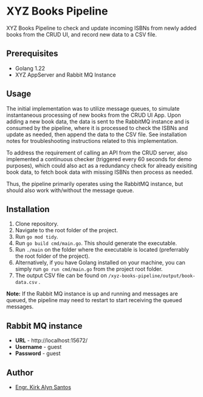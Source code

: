 
# XYZ Books Pipeline

XYZ Books Pipeline to check and update incoming ISBNs from newly added books from the CRUD UI, and record new data to a CSV file.

## Prerequisites
- Golang 1.22
- XYZ AppServer and Rabbit MQ Instance

## Usage

The initial implementation was to utilize message queues, to simulate instantaneous processing of new books from the CRUD UI App.
Upon adding a new book data, the data is sent to the RabbitMQ instance and is consumed by the pipeline, where it is processed to check the ISBNs and update as needed, then append the data to the CSV file. 
See installation notes for troubleshooting instructions related to this implementation.

To address the requirement of calling an API from the CRUD server, also implemented a continuous checker (triggered every 60 seconds for demo purposes),
which could also act as a redundancy check for already exisiting book data, to fetch book data with missing ISBNs then process as needed.

Thus, the pipeline primarily operates using the RabbitMQ instance, but should also work with/without the message queue.

## Installation

1. Clone repository.
2. Navigate to the root folder of the project.
3. Run `go mod tidy`.
4. Run `go build cmd/main.go`. This should generate the executable.
5. Run `./main` on the folder where the executable is located (preferrably the root folder of the project).
6. Alternatively, if you have Golang installed on your machine, you can simply run `go run cmd/main.go` from the project root folder.
7. The output CSV file can be found on `/xyz-books-pipeline/output/book-data.csv` .

**Note:** If the Rabbit MQ instance is up and running and messages are queued, the pipeline may need to restart to start receiving the queued messages.

## Rabbit MQ instance
- **URL** - http://localhost:15672/
- **Username** - guest
- **Password** - guest

## Author

- [Engr. Kirk Alyn Santos](https://github.com/kirkalyn13)
